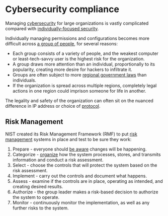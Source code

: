 
# Cybersecurity compliance

Managing [cybersecurity](computers-cysec.md) for large organizations is vastly complicated compared with [individually-focused security](safety-security.md).

Individually managing permissions and configurations becomes more difficult across [a group of people](groups-small.md), for several reasons:

- Each group consists of a variety of people, and the weakest computer or least-tech-savvy user is the highest risk for the organization.
- A group draws more attention than an individual, proportionally to its popularity, creating more desire for hackers to infiltrate it.
- Groups are often subject to more [regional government laws](legal-safety.md) than individuals.
- If the organization is spread across multiple regions, completely legal actions in one region could imprison someone for life in another.

The legality and safety of the organization can often sit on the nuanced difference in IP address or choice of [protocol](standards-computers.md).

## Risk Management

NIST created its Risk Management Framework (RMF) to put [risk management](safety-riskmgmt.md) systems in place and test to be sure they work:

1. Prepare - everyone should [be aware](awareness.md) changes will be happening.
2. Categorize - [organize](organization.md) how the system processes, stores, and transmits information and conduct a risk assessment.
3. Select - choose the controls that will protect the system based on the risk assessment.
4. Implement - carry out the controls and document what happens.
5. Assess - examine if the controls are in place, operating as intended, and creating desired results.
6. Authorize - the group leader makes a risk-based decision to authorize the system to operate.
7. Monitor - continuously monitor the implementation, as well as any further risks to the system.

